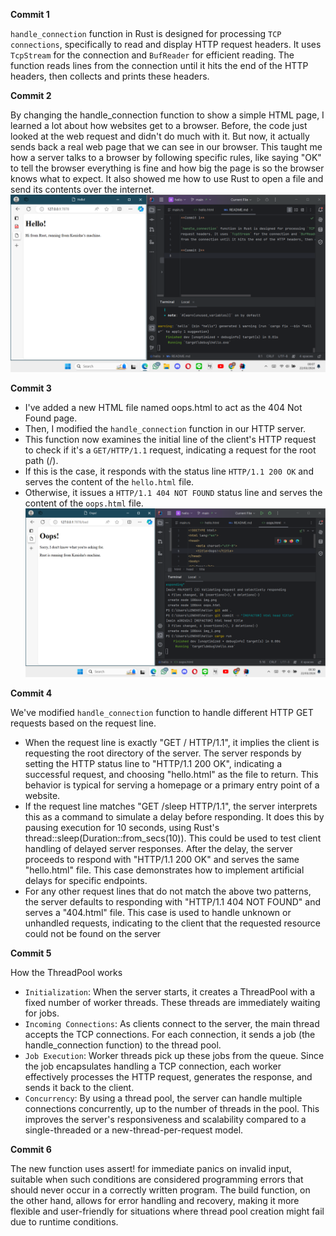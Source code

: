 **Commit 1**

`handle_connection` function in Rust is designed for processing `TCP connections`, specifically to read and display HTTP 
request headers. It uses `TcpStream` for the connection and `BufReader` for efficient reading. The function reads lines 
from the connection until it hits the end of the HTTP headers, then collects and prints these headers. 

**Commit 2**

By changing the handle_connection function to show a simple HTML page, I learned a lot about how websites get to a browser. 
Before, the code just looked at the web request and didn't do much with it. 
But now, it actually sends back a real web page that we can see in our browser. 
This taught me how a server talks to a browser by following specific rules, like saying "OK" to tell the browser everything is fine and how big the page is so the browser knows what to expect. 
It also showed me how to use Rust to open a file and send its contents over the internet. 
![Commit 2 screen capture](img.png)


**Commit 3**

- I've added a new HTML file named oops.html to act as the 404 Not Found page.
- Then, I modified the `handle_connection` function in our HTTP server.
- This function now examines the initial line of the client's HTTP request to check if it's a `GET/HTTP/1.1` request, indicating a request for the root path (/).
- If this is the case, it responds with the status line `HTTP/1.1 200 OK` and serves the content of the `hello.html` file.
- Otherwise, it issues a `HTTP/1.1 404 NOT FOUND` status line and serves the content of the `oops.html` file.
![img_2.png](img_2.png)


**Commit 4**

We've modified `handle_connection` function to handle different HTTP GET requests based on the request line.
- When the request line is exactly "GET / HTTP/1.1", it implies the client is requesting the root directory of the server. The server responds by setting the HTTP status line to "HTTP/1.1 200 OK", indicating a successful request, and choosing "hello.html" as the file to return. This behavior is typical for serving a homepage or a primary entry point of a website.
- If the request line matches "GET /sleep HTTP/1.1", the server interprets this as a command to simulate a delay before responding. It does this by pausing execution for 10 seconds, using Rust's thread::sleep(Duration::from_secs(10)). This could be used to test client handling of delayed server responses. After the delay, the server proceeds to respond with "HTTP/1.1 200 OK" and serves the same "hello.html" file. This case demonstrates how to implement artificial delays for specific endpoints.
- For any other request lines that do not match the above two patterns, the server defaults to responding with "HTTP/1.1 404 NOT FOUND" and serves a "404.html" file. This case is used to handle unknown or unhandled requests, indicating to the client that the requested resource could not be found on the server


**Commit 5**

How the ThreadPool works
- `Initialization`: When the server starts, it creates a ThreadPool with a fixed number of worker threads. These threads are immediately waiting for jobs.
- `Incoming Connections`: As clients connect to the server, the main thread accepts the TCP connections. For each connection, it sends a job (the handle_connection function) to the thread pool.
- `Job Execution`: Worker threads pick up these jobs from the queue. Since the job encapsulates handling a TCP connection, each worker effectively processes the HTTP request, generates the response, and sends it back to the client.
- `Concurrency`: By using a thread pool, the server can handle multiple connections concurrently, up to the number of threads in the pool. This improves the server's responsiveness and scalability compared to a single-threaded or a new-thread-per-request model.

**Commit 6**

The new function uses assert! for immediate panics on invalid input, suitable when such conditions are considered programming errors that should never occur in a correctly written program. The build function, on the other hand, allows for error handling and recovery, making it more flexible and user-friendly for situations where thread pool creation might fail due to runtime conditions.